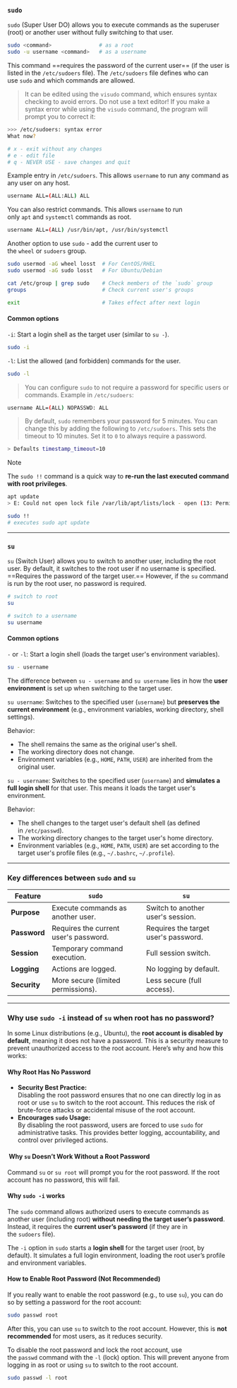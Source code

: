 
### `sudo`

`sudo` (Super User DO) allows you to execute commands as the superuser (root) or another user without fully switching to that user.  

```bash
sudo <command>               # as a root
sudo -u username <command>   # as a username
```

This command ==requires the password of the current user== (if the user is listed in the `/etc/sudoers` file).
The `/etc/sudoers` file defines who can use `sudo` and which commands are allowed.  

> It can be edited using the `visudo` command, which ensures syntax checking to avoid errors.  Do not use a text editor! 
> If you make a syntax error while using the `visudo` command, the program will prompt you to correct it: 

```bash
>>> /etc/sudoers: syntax error
What now? 

# x - exit without any changes
# e - edit file
# q - NEVER USE - save changes and quit
```

Example entry in `/etc/sudoers`. This allows `username` to run any command as any user on any host.

```bash
username ALL=(ALL:ALL) ALL
```

You can also restrict commands. This allows `username` to run only `apt` and `systemctl` commands as root.

```bash
username ALL=(ALL) /usr/bin/apt, /usr/bin/systemctl
```

Another option to use `sudo` - add the current user to the `wheel` or `sudoers` group.
```bash
sudo usermod -aG wheel losst  # For CentOS/RHEL
sudo usermod -aG sudo losst   # For Ubuntu/Debian

cat /etc/group | grep sudo    # Check members of the `sudo` group
groups                        # Check current user's groups

exit                          # Takes effect after next login
```
#### Common options

`-i`: Start a login shell as the target user (similar to `su -`).

```bash
sudo -i
```

`-l`: List the allowed (and forbidden) commands for the user.

```bash
sudo -l
```


> You can configure `sudo` to not require a password for specific users or commands.  Example in `/etc/sudoers`:

```bash
username ALL=(ALL) NOPASSWD: ALL
```

> By default, `sudo` remembers your password for 5 minutes. You can change this by adding the following to `/etc/sudoers`. This sets the timeout to 10 minutes. Set it to `0` to always require a password.

```bash 
> Defaults timestamp_timeout=10 
```

> [!NOTE]
> The `sudo !!` command is a quick way to **re-run the last executed command with root privileges**. 
> ```bash
> apt update
> > E: Could not open lock file /var/lib/apt/lists/lock - open (13: Permission denied)
> 
> sudo !!
> # executes sudo apt update
> ```

___

### `su`

`su` (Switch User) allows you to switch to another user, including the root user. By default, it switches to the root user if no username is specified.  ==Requires the password of the target user.== However, if the `su` command is run by the root user, no password is required.

```bash
# switch to root
su

# switch to a username
su username
```

#### Common options

`-` or `-l`: Start a login shell (loads the target user's environment variables).

```bash
su - username
```

The difference between `su - username` and `su username` lies in how the **user environment** is set up when switching to the target user. 

`su username`:
Switches to the specified user (`username`) but **preserves the current environment** (e.g., environment variables, working directory, shell settings).

Behavior:
- The shell remains the same as the original user's shell.
- The working directory does not change.
- Environment variables (e.g., `HOME`, `PATH`, `USER`) are inherited from the original user.

`su - username`:
Switches to the specified user (`username`) and **simulates a full login shell** for that user. This means it loads the target user's environment.

Behavior:
- The shell changes to the target user's default shell (as defined in `/etc/passwd`).
- The working directory changes to the target user's home directory.
- Environment variables (e.g., `HOME`, `PATH`, `USER`) are set according to the target user's profile files (e.g., `~/.bashrc`, `~/.profile`).
___
### Key differences between `sudo` and `su`

| Feature      | `sudo`                                | `su`                                 |
| ------------ | ------------------------------------- | ------------------------------------ |
| **Purpose**  | Execute commands as another user.     | Switch to another user's session.    |
| **Password** | Requires the current user's password. | Requires the target user's password. |
| **Session**  | Temporary command execution.          | Full session switch.                 |
| **Logging**  | Actions are logged.                   | No logging by default.               |
| **Security** | More secure (limited permissions).    | Less secure (full access).           |
___

### Why use `sudo -i` instead of `su` when root has no password?

In some Linux distributions (e.g., Ubuntu), the **root account is disabled by default**, meaning it does not have a password. This is a security measure to prevent unauthorized access to the root account. Here’s why and how this works:

#### Why Root Has No Password

- **Security Best Practice:**  
    Disabling the root password ensures that no one can directly log in as root or use `su` to switch to the root account. This reduces the risk of brute-force attacks or accidental misuse of the root account.
- **Encourages `sudo` Usage:**  
    By disabling the root password, users are forced to use `sudo` for administrative tasks. This provides better logging, accountability, and control over privileged actions.


####  Why `su` Doesn’t Work Without a Root Password

Command `su` or `su root` will prompt you for the root password. If the root account has no password, this will fail.


#### Why `sudo -i` works

The `sudo` command allows authorized users to execute commands as another user (including root) **without needing the target user’s password**. Instead, it requires the **current user’s password** (if they are in the `sudoers` file).

The `-i` option in `sudo` starts a **login shell** for the target user (root, by default). It simulates a full login environment, loading the root user’s profile and environment variables.

#### How to Enable Root Password (Not Recommended)

If you really want to enable the root password (e.g., to use `su`), you can do so by setting a password for the root account:

```bash
sudo passwd root
```

After this, you can use `su` to switch to the root account. However, this is **not recommended** for most users, as it reduces security.

To disable the root password and lock the root account, use the `passwd` command with the `-l` (lock) option. This will prevent anyone from logging in as root or using `su` to switch to the root account.

```bash
sudo passwd -l root
```